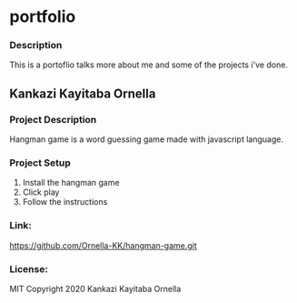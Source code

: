 # portfolio
### Description
This is a portoflio talks more about me and some of the projects i've done.
## Kankazi Kayitaba Ornella
### Project Description
Hangman game is a word guessing game made with javascript language.
### Project Setup
1. Install the hangman game
2. Click play
3. Follow the instructions
### Link:
https://github.com/Ornella-KK/hangman-game.git
### License:
MIT
Copyright 2020 Kankazi Kayitaba Ornella


